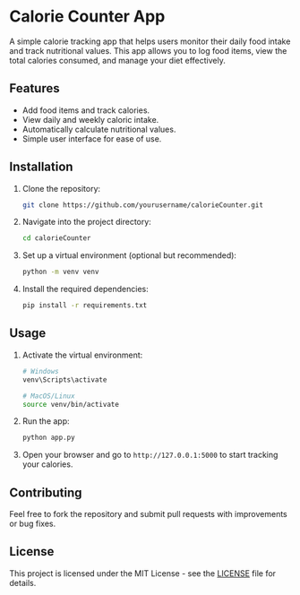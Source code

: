 # Calorie Counter App

A simple calorie tracking app that helps users monitor their daily food intake and track nutritional values. This app allows you to log food items, view the total calories consumed, and manage your diet effectively.

## Features
- Add food items and track calories.
- View daily and weekly caloric intake.
- Automatically calculate nutritional values.
- Simple user interface for ease of use.

## Installation

1. Clone the repository:
    ```bash
    git clone https://github.com/yourusername/calorieCounter.git
    ```

2. Navigate into the project directory:
    ```bash
    cd calorieCounter
    ```

3. Set up a virtual environment (optional but recommended):
    ```bash
    python -m venv venv
    ```

4. Install the required dependencies:
    ```bash
    pip install -r requirements.txt
    ```

## Usage

1. Activate the virtual environment:
    ```bash
    # Windows
    venv\Scripts\activate

    # MacOS/Linux
    source venv/bin/activate
    ```

2. Run the app:
    ```bash
    python app.py
    ```

3. Open your browser and go to `http://127.0.0.1:5000` to start tracking your calories.

## Contributing
Feel free to fork the repository and submit pull requests with improvements or bug fixes.

## License
This project is licensed under the MIT License - see the [LICENSE](LICENSE) file for details.
